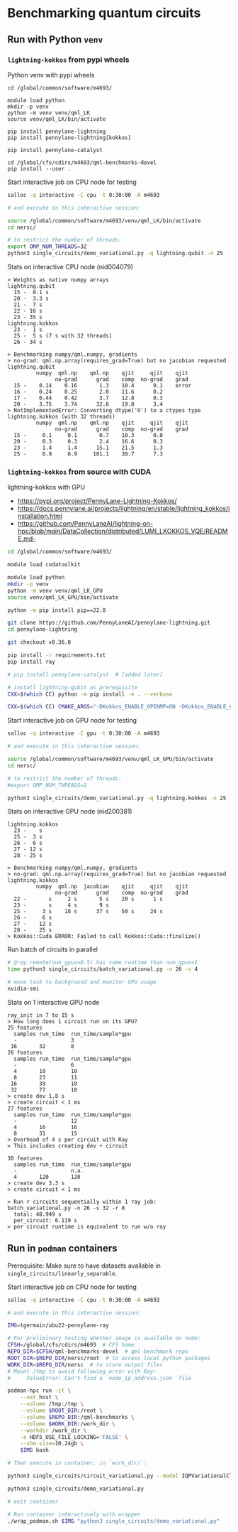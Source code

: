 
# Benchmarking quantum circuits


## Run with Python `venv`

### `lightning-kokkos` from pypi wheels

Python venv with pypi wheels
```
cd /global/common/software/m4693/

module load python
mkdir -p venv
python -m venv venv/qml_LK
source venv/qml_LK/bin/activate

pip install pennylane-lightning
pip install pennylane-lightning[kokkos]

pip install pennylane-catalyst

cd /global/cfs/cdirs/m4693/qml-benchmarks-devel
pip install --user .
```

Start interactive job on CPU node for testing
``` bash
salloc -q interactive -C cpu -t 0:30:00 -A m4693

# and execute in this interactive session:

source /global/common/software/m4693/venv/qml_LK/bin/activate
cd nersc/

# to restrict the number of threads:
export OMP_NUM_THREADS=32
python3 single_circuits/demo_variational.py -q lightning.qubit -n 25
```

Stats on interactive CPU node (nid004079)
```
> Weights as native numpy arrays
lightning.qubit
  15 -  0.1 s
  20 -  3.3 s
  21 -  7 s
  22 - 16 s
  23 - 35 s
lightning.kokkos
  23 -  1 s
  25 -  5 s (7 s with 32 threads)
  26 - 34 s

> Benchmarking numpy/qml.numpy, gradients
> no-grad: qml.np.array(requires_grad=True) but no jacobian requested
lightning.qubit
         numpy  qml.np    qml.np    qjit     qjit    qjit
               no-grad      grad    comp  no-grad    grad
  15 -    0.14    0.16       1.3    10.4      0.1    error
  16 -    0.24    0.25       2.0    11.6      0.2 
  17 -    0.44    0.42       3.7    12.8      0.3 
  20 -    3.75    3.74      32.6    19.8      3.4 
> NotImplementedError: Converting dtype('O') to a ctypes type
lightning.kokkos (with 32 threads)
         numpy  qml.np    qml.np    qjit     qjit    qjit
               no-grad      grad    comp  no-grad    grad
  15 -     0.1     0.1       0.7    10.3      0.0        
  20 -     0.3     0.3       2.4    16.6      0.3        
  23 -     1.4     1.4      15.1    21.5      1.3        
  25 -     6.9     6.9     101.1    30.7      7.3        
```

### `lightning-kokkos` from source with CUDA

lightning-kokkos with GPU
- https://pypi.org/project/PennyLane-Lightning-Kokkos/
- https://docs.pennylane.ai/projects/lightning/en/stable/lightning_kokkos/installation.html
- https://github.com/PennyLaneAI/lightning-on-hpc/blob/main/DataCollection/distributed/LUMI_LKOKKOS_VQE/README.md- 

``` bash
cd /global/common/software/m4693/

module load cudatoolkit

module load python
mkdir -p venv
python -m venv venv/qml_LK_GPU
source venv/qml_LK_GPU/bin/activate

python -m pip install pip==22.0

git clone https://github.com/PennyLaneAI/pennylane-lightning.git
cd pennylane-lightning

git checkout v0.36.0

pip install -r requirements.txt
pip install ray

# pip install pennylane-catalyst  # [added later]

# install lightning-qubit as prerequisite
CXX=$(which CC) python -m pip install -e . --verbose

CXX=$(which CC) CMAKE_ARGS="-DKokkos_ENABLE_OPENMP=ON -DKokkos_ENABLE_CUDA=ON -DKokkos_ARCH_AMPERE80:BOOL=ON -DCMAKE_CXX_COMPILER=$(which CC)" PL_BACKEND="lightning_kokkos" python -m pip install . --verbose
```

Start interactive job on GPU node for testing
``` bash
salloc -q interactive -C gpu -t 0:30:00 -A m4693

# and execute in this interactive session:

source /global/common/software/m4693/venv/qml_LK_GPU/bin/activate
cd nersc/

# to restrict the number of threads:
#export OMP_NUM_THREADS=1

python3 single_circuits/demo_variational.py -q lightning.kokkos -n 25
```

Stats on interactive GPU node (nid200381)
```
lightning.kokkos
  23 -    s
  25 -  3 s
  26 -  6 s
  27 - 12 s
  28 - 25 s

> Benchmarking numpy/qml.numpy, gradients
> no-grad: qml.np.array(requires_grad=True) but no jacobian requested
lightning.kokkos
         numpy  qml.np  jacobian    qjit     qjit    qjit
               no-grad      grad    comp  no-grad    grad
  22 -       s     2 s       5 s    20 s      1 s
  23 -       s     4 s       9 s
  25 -     3 s    18 s      37 s    50 s     24 s
  26 -     6 s
  27 -    12 s
  28 -    25 s
> Kokkos::Cuda ERROR: Failed to call Kokkos::Cuda::finalize()
```

Run batch of circuits in parallel
``` bash
# @ray.remote(num_gpus=0.5) has same runtime than num_gpus=1
time python3 single_circuits/batch_variational.py -n 26 -s 4

# move task to background and monitor GPU usage
nvidia-smi
```

Stats on 1 interactive GPU node
```
ray_init in 7 to 15 s
> How long does 1 circuit run on its GPU?
25 features
  samples run_time  run_time/sample*gpu
  -                 3
 16       32        8
26 features
  samples run_time  run_time/sample*gpu
  -                 6
  4       10        10
  8       23        11
 16       39        10
 32       77        10
> create dev 1.8 s
> create circuit < 1 ms
27 features
  samples run_time  run_time/sample*gpu
  -                 12
  4       16        16
  8       31        15
> Overhead of 4 s per circuit with Ray
> This includes creating dev + circuit

30 features
  samples run_time  run_time/sample*gpu
  -                 n.a.
  4       120       120
> create dev 3.3 s
> create circuit < 1 ms

> Run r circuits sequentially within 1 ray job:
batch_variational.py -n 26 -s 32 -r 8
  total: 48.949 s
  per_circuit: 6.119 s
> per circuit runtime is equivalent to run w/o ray
```

## Run in `podman` containers 

Prerequisite: Make sure to have datasets available in `single_circuits/linearly_separable`.

Start interactive job on CPU node for testing
``` bash
salloc -q interactive -C cpu -t 0:30:00 -A m4693

# and execute in this interactive session:

IMG=tgermain/ubu22-pennylane-ray

# For preliminary testing whether image is available on node:
CFSH=/global/cfs/cdirs/m4693  # CFS home
REPO_DIR=$CFSH/qml-benchmarks-devel  # qml-benchmark repo
ROOT_DIR=$REPO_DIR/nersc/root  # to access local python packages
WORK_DIR=$REPO_DIR/nersc  # to store output files
# Mount /tmp to avoid following error with Ray:
#     ValueError: Can't find a `node_ip_address.json` file

podman-hpc run -it \
    --net host \
    --volume /tmp:/tmp \
    --volume $ROOT_DIR:/root \
    --volume $REPO_DIR:/qml-benchmarks \
    --volume $WORK_DIR:/work_dir \
    --workdir /work_dir \
    -e HDF5_USE_FILE_LOCKING='FALSE' \
    --shm-size=10.24gb \
    $IMG bash

# Then execute in container, in `work_dir/`:

python3 single_circuits/circuit_variational.py --model IQPVariationalClassifier --numFeatures 21 --inputPath single_circuits/linearly_separable/

python3 single_circuits/demo_variational.py

# exit container

# Run container interactively with wrapper
./wrap_podman.sh $IMG "python3 single_circuits/demo_variational.py"
```
